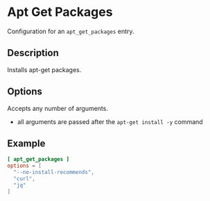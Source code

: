 # Apt Get Packages

Configuration for an `apt_get_packages` entry.

## Description

Installs apt-get packages.

## Options

Accepts any number of arguments.
- all arguments are passed after the `apt-get install -y` command

## Example

```toml
[ apt_get_packages ]
options = [
  "--no-install-recommends",
  "curl",
  "jq"
]
```
